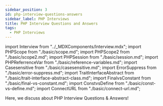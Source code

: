 ```yaml
---
sidebar_position: 3
id: php-interview-questions-answers
sidebar_label: PHP Interviews
title: PHP Interview Questions and Answers
tags:
  - PHP Interviews
---
```


import Interview from "../_MDXComponents/Interview.mdx";
import PHPScope from "./basic/scope.md";
import PHPScope2 from "./basic/scope2.md";
import PHPSession from "./basic/session.md";
import PHPReferrenceVar from "./basic/reference-variables.md";
import Casesensitive from "./basic/casesensitive.md";
import ErrorSuppress from "./basic/error-suppress.md";
import TraitInterfaceAbstract from "./basic/trait-interface-abstract-class.md";
import FinalvsConstant from "./basic/final-vs-constant.md";
import ConstvsDefine from "./basic/const-vs-define.md";
import ConnectURL from "./basic/connect-url.md";

Here, we discuss about PHP Interview Questions & Answers!

## 

<Interview level="Junior">
  <PHPScope />
  <PHPScope2 />
  <PHPSession />
  <PHPReferrenceVar />
  <Casesensitive />
  <ErrorSuppress />
  <TraitInterfaceAbstract />
  <FinalvsConstant />
  <ConstvsDefine />
  <ConnectURL />
</Interview>